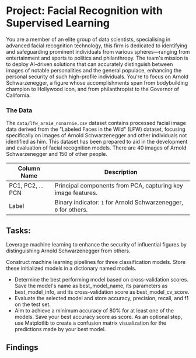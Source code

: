 # Project: Facial Recognition with Supervised Learning

You are a member of an elite group of data scientists, specialising in advanced facial recognition technology, this firm is dedicated to identifying and safeguarding prominent individuals from various spheres—ranging from entertainment and sports to politics and philanthropy. The team's mission is to deploy AI-driven solutions that can accurately distinguish between images of notable personalities and the general populace, enhancing the personal security of such high-profile individuals. You're to focus on Arnold Schwarzenegger, a figure whose accomplishments span from bodybuilding champion to Hollywood icon, and from philanthropist to the Governor of California. 

### **The Data**
The `data/lfw_arnie_nonarnie.csv` dataset contains processed facial image data derived from the "Labeled Faces in the Wild" (LFW) dataset, focusing specifically on images of Arnold Schwarzenegger and other individuals not identified as him. This dataset has been prepared to aid in the development and evaluation of facial recognition models. There are 40 images of Arnold Schwarzenegger and 150 of other people.

| Column Name | Description |
|-------------|-------------|
| PC1, PC2, ... PCN | Principal components from PCA, capturing key image features. |
| Label | Binary indicator: `1` for Arnold Schwarzenegger, `0` for others. |

## Tasks:
Leverage machine learning to enhance the security of influential figures by distinguishing Arnold Schwarzenegger from others.

Construct machine learning pipelines for three classification models. Store these initialized models in a dictionary named models.
* Determine the best performing model based on cross-validation scores. Save the model's name as best_model_name, its parameters as best_model_info, and its cross-validation score as best_model_cv_score.
* Evaluate the selected model and store accuracy, precision, recall, and f1 on the test set.
* Aim to achieve a minimum accuracy of 80% for at least one of the models. Save your best accuracy score as score.
As an optional step, use Matplotlib to create a confusion matrix visualization for the predictions made by your best model.

## Findings
